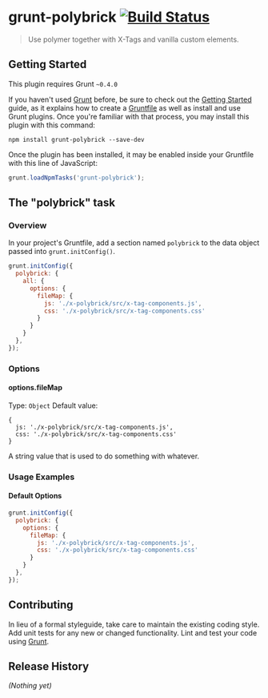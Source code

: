 # grunt-polybrick [![Build Status](https://travis-ci.org/alternatex/grunt-polybrick.png)](https://travis-ci.org/alternatex/grunt-polybrick)

> Use polymer together with X-Tags and vanilla custom elements.

## Getting Started
This plugin requires Grunt `~0.4.0`

If you haven't used [Grunt](http://gruntjs.com/) before, be sure to check out the [Getting Started](http://gruntjs.com/getting-started) guide, as it explains how to create a [Gruntfile](http://gruntjs.com/sample-gruntfile) as well as install and use Grunt plugins. Once you're familiar with that process, you may install this plugin with this command:

```shell
npm install grunt-polybrick --save-dev
```

Once the plugin has been installed, it may be enabled inside your Gruntfile with this line of JavaScript:

```js
grunt.loadNpmTasks('grunt-polybrick');
```

## The "polybrick" task

### Overview
In your project's Gruntfile, add a section named `polybrick` to the data object passed into `grunt.initConfig()`.

```js
grunt.initConfig({
  polybrick: {
    all: {
      options: {
        fileMap: {
          js: './x-polybrick/src/x-tag-components.js',
          css: './x-polybrick/src/x-tag-components.css'
        }
      }    
    } 
  },
});
```

### Options

#### options.fileMap
Type: `Object`
Default value: 
```
{
  js: './x-polybrick/src/x-tag-components.js',
  css: './x-polybrick/src/x-tag-components.css'
}
```

A string value that is used to do something with whatever.


### Usage Examples

#### Default Options

```js
grunt.initConfig({
  polybrick: {
    options: {
      fileMap: {
        js: './x-polybrick/src/x-tag-components.js',
        css: './x-polybrick/src/x-tag-components.css'
      }
    }
  },
});
```

## Contributing
In lieu of a formal styleguide, take care to maintain the existing coding style. Add unit tests for any new or changed functionality. Lint and test your code using [Grunt](http://gruntjs.com/).

## Release History
_(Nothing yet)_
